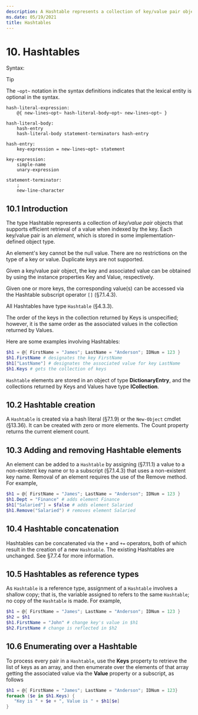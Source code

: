 ```yaml
---
description: A Hashtable represents a collection of key/value pair objects that supports efficient retrieval of a value when indexed by the key.
ms.date: 05/19/2021
title: Hashtables
---
```

# 10. Hashtables

Syntax:

> [!TIP]
> The `~opt~` notation in the syntax definitions indicates that the lexical entity is optional in
> the syntax.

```Syntax
hash-literal-expression:
    @{ new-lines~opt~ hash-literal-body~opt~ new-lines~opt~ }

hash-literal-body:
    hash-entry
    hash-literal-body statement-terminators hash-entry

hash-entry:
    key-expression = new-lines~opt~ statement

key-expression:
    simple-name
    unary-expression

statement-terminator:
    ;
    new-line-character
```

## 10.1 Introduction

The type Hashtable represents a collection of *key/value pair* objects that supports efficient
retrieval of a value when indexed by the key. Each key/value pair is an *element*, which is stored
in some implementation-defined object type.

An element's key cannot be the null value. There are no restrictions on the type of a key or value.
Duplicate keys are not supported.

Given a key/value pair object, the key and associated value can be obtained by using the instance
properties Key and Value, respectively.

Given one or more keys, the corresponding value(s) can be accessed via the Hashtable subscript
operator `[]` (§7.1.4.3).

All Hashtables have type `Hashtable` (§4.3.3).

The order of the keys in the collection returned by Keys is unspecified; however, it is the same
order as the associated values in the collection returned by Values.

Here are some examples involving Hashtables:

```powershell
$h1 = @{ FirstName = "James"; LastName = "Anderson"; IDNum = 123 }
$h1.FirstName # designates the key FirstName
$h1["LastName"] # designates the associated value for key LastName
$h1.Keys # gets the collection of keys
```

`Hashtable` elements are stored in an object of type **DictionaryEntry**, and the collections
returned by Keys and Values have type **ICollection**.

## 10.2 Hashtable creation

A `Hashtable` is created via a hash literal (§7.1.9) or the `New-Object` cmdlet (§13.36). It can be
created with zero or more elements. The Count property returns the current element count.

## 10.3 Adding and removing Hashtable elements

An element can be added to a `Hashtable` by assigning (§7.11.1) a value to a non-existent key name or
to a subscript (§7.1.4.3) that uses a non-existent key name. Removal of an element requires the use
of the Remove method. For example,

```powershell
$h1 = @{ FirstName = "James"; LastName = "Anderson"; IDNum = 123 }
$h1.Dept = "Finance" # adds element Finance
$h1["Salaried"] = $false # adds element Salaried
$h1.Remove("Salaried") # removes element Salaried
```

## 10.4 Hashtable concatenation

Hashtables can be concatenated via the `+` and `+=` operators, both of which result in the creation
of a new `Hashtable`. The existing Hashtables are unchanged. See §7.7.4 for more information.

## 10.5 Hashtables as reference types

As `Hashtable` is a reference type, assignment of a `Hashtable` involves a shallow copy; that is,
the variable assigned to refers to the same `Hashtable`; no copy of the `Hashtable` is made. For
example,

```powershell
$h1 = @{ FirstName = "James"; LastName = "Anderson"; IDNum = 123 }
$h2 = $h1
$h1.FirstName = "John" # change key's value in $h1
$h2.FirstName # change is reflected in $h2
```

## 10.6 Enumerating over a Hashtable

To process every pair in a `Hashtable`, use the **Keys** property to retrieve the list of keys as an
array, and then enumerate over the elements of that array getting the associated value via the
**Value** property or a subscript, as follows

```powershell
$h1 = @{ FirstName = "James"; LastName = "Anderson"; IDNum = 123}
foreach ($e in $h1.Keys) {
   "Key is " + $e + ", Value is " + $h1[$e]
}
```
